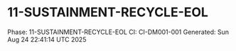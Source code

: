 # 11-SUSTAINMENT-RECYCLE-EOL
Phase: 11-SUSTAINMENT-RECYCLE-EOL
CI: CI-DM001-001
Generated: Sun Aug 24 22:41:14 UTC 2025
